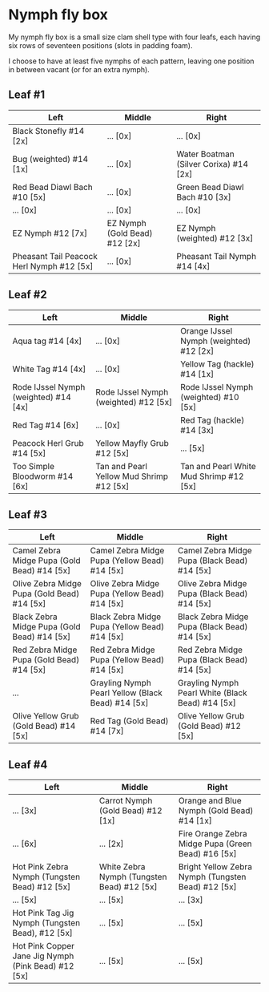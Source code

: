 # Nymph fly box

My nymph fly box is a small size clam shell type with four leafs, each
having six rows of seventeen positions (slots in padding foam).

I choose to have at least five nymphs of each pattern, leaving one
position in between vacant (or for an extra nymph).

## Leaf #1

Left | Middle | Right |
-----|--------|-------|
Black Stonefly #14 [2x] | ... [0x] | ... [0x] |
Bug (weighted) #14 [1x] | ... [0x] | Water Boatman (Silver Corixa) #14 [2x] |
Red Bead Diawl Bach #10 [5x] | ... [0x] | Green Bead Diawl Bach #10 [3x] |
... [0x] | ... [0x] | ... [0x] |
EZ Nymph #12 [7x] | EZ Nymph (Gold Bead) #12 [2x] | EZ Nymph (weighted) #12 [3x] |
Pheasant Tail Peacock Herl Nymph #12 [5x] | ... [0x] | Pheasant Tail Nymph #14 [4x] |

## Leaf #2

Left | Middle | Right |
-----|--------|-------|
Aqua tag #14 [4x] | ... [0x] | Orange IJssel Nymph (weighted) #12 [2x] |
White Tag #14 [4x] | ... [0x] | Yellow Tag (hackle) #14 [1x] |
Rode IJssel Nymph (weighted) #14 [4x] | Rode IJssel Nymph (weighted) #12 [5x] | Rode IJssel Nymph (weighted) #10 [5x] |
Red Tag #14 [6x] | ... [0x] | Red Tag (hackle) #14 [3x] |
Peacock Herl Grub #14 [5x] | Yellow Mayfly Grub #12 [5x] | ... [5x] |
Too Simple Bloodworm #14 [6x] | Tan and Pearl Yellow Mud Shrimp #12 [5x] | Tan and Pearl White Mud Shrimp #12 [5x] |

## Leaf #3

Left | Middle | Right |
-----|--------|-------|
Camel Zebra Midge Pupa (Gold Bead) #14 [5x] | Camel Zebra Midge Pupa (Yellow Bead) #14 [5x] | Camel Zebra Midge Pupa (Black Bead) #14 [5x] |
Olive Zebra Midge Pupa (Gold Bead) #14 [5x] | Olive Zebra Midge Pupa (Yellow Bead) #14 [5x] | Olive Zebra Midge Pupa (Black Bead) #14 [5x] |
Black Zebra Midge Pupa (Gold Bead) #14 [5x] | Black Zebra Midge Pupa (Yellow Bead) #14 [5x] | Black Zebra Midge Pupa (Black Bead) #14 [5x] |
Red Zebra Midge Pupa (Gold Bead) #14 [5x] | Red Zebra Midge Pupa (Yellow Bead) #14 [5x] | Red Zebra Midge Pupa (Black Bead) #14 [5x] |
... | Grayling Nymph Pearl Yellow (Black Bead) #14 [5x] | Grayling Nymph Pearl White (Black Bead) #14 [5x] |
Olive Yellow Grub (Gold Bead) #14 [5x] | Red Tag (Gold Bead) #14 [7x] | Olive Yellow Grub (Gold Bead) #12 [5x] |

## Leaf #4

Left | Middle | Right |
-----|--------|-------|
... [3x] | Carrot Nymph (Gold Bead) #12 [1x] | Orange and Blue Nymph (Gold Bead) #14 [1x] |
... [6x] | ... [2x] | Fire Orange Zebra Midge Pupa (Green Bead) #16 [5x] |
Hot Pink Zebra Nymph (Tungsten Bead) #12 [5x] | White Zebra Nymph (Tungsten Bead) #12 [5x] | Bright Yellow Zebra Nymph (Tungsten Bead) #12 [5x] |
... [5x] | ... [5x] | ... [3x] |
Hot Pink Tag Jig Nymph (Tungsten Bead), #12 [5x] | ... [5x] | ... [5x] |
Hot Pink Copper Jane Jig Nymph (Pink Bead) #12 [5x] | ... [5x] | ... [5x] |

